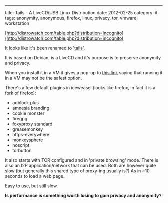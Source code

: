 ---
title: Tails - A LiveCD/USB Linux Distribution
date: 2012-02-25
category: it
tags: anonymity, anonymous, firefox, linux, privacy, tor, vmware, workstation

[http://distrowatch.com/table.php?distribution=incognito](http://distrowatch.com/table.php?distribution=incognito)

It looks like it's been renamed to '[tails](https://tails.boum.org/about/index.en.html "boum.org")'.

It is based on Debian, is a LiveCD and it's purpose is to preserve anonymity and privacy.

When you install it in a VM it gives a pop-up to [this link](https://tails.boum.org/doc/advanced_topics/virtualization/index.en.html "on boum.org") saying that running it in a VM may not be the safest option.

There's a few default plugins in iceweasel (looks like firefox, in fact it is a fork of firefox):

- adblock plus
- amnesia branding
- cookie monster
- firegpg
- foxyproxy standard
- greasemonkey
- https-everywhere
- monkeysphere
- noscript
- torbutton

It also starts with TOR configured and in 'private browsing' mode. There is also an I2P application/network that can be used. Both are however quite slow (but generally this shared type of proxy-ing usually is?) As in ~10 seconds to load a web page.

Easy to use, but still slow.

**Is performance is something worth losing to gain privacy and anonymity?**

